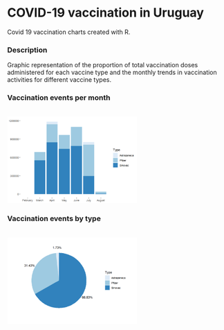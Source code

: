 # COVID-19 vaccination in Uruguay

Covid 19 vaccination charts created with R.

### Description

Graphic representation of the proportion of total vaccination doses administered for each vaccine type and the monthly trends in vaccination activities for different vaccine types.

### Vaccination events per month
<br><img src="vaccination_events_per_month.png" alt="Vaccination events per month" style="max-width: 300px;">

### Vaccination events by type
<br><img src="total_events_by_type.png" alt="Vaccination events by type" style="max-width: 300px;">